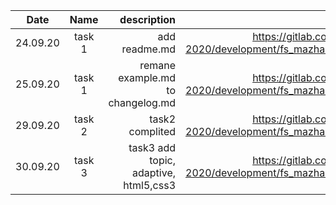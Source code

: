 | Date       | Name           | description      |  link|
| ------------- |:-------------:| --------------:|-------:|
| 24.09.20     | task 1         | add readme.md  |    https://gitlab.com/nc-samara-frontend-course-2020/development/fs_mazharov_alexandr/-/merge_requests/1    |
| 25.09.20     | task 1         | remane example.md to changelog.md|  https://gitlab.com/nc-samara-frontend-course-2020/development/fs_mazharov_alexandr/-/merge_requests/1     |
| 29.09.20     | task 2        | task2 complited |  https://gitlab.com/nc-samara-frontend-course-2020/development/fs_mazharov_alexandr/-/merge_requests/2     |
| 30.09.20     | task 3        | task3 add topic, adaptive, html5,css3 |  https://gitlab.com/nc-samara-frontend-course-2020/development/fs_mazharov_alexandr/-/merge_requests/3   |
